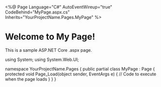 <%@ Page Language="C#" AutoEventWireup="true" CodeBehind="MyPage.aspx.cs" Inherits="YourProjectName.Pages.MyPage" %>

<!DOCTYPE html>
<html>
<head>
    <title>My Page</title>
</head>
<body>
    <h1>Welcome to My Page!</h1>
    <p>This is a sample ASP.NET Core .aspx page.</p>
</body>
</html>



using System;
using System.Web.UI;

namespace YourProjectName.Pages
{
    public partial class MyPage : Page
    {
        protected void Page_Load(object sender, EventArgs e)
        {
            // Code to execute when the page loads
        }
    }
}
